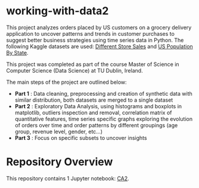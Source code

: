 # working-with-data2

This project analyzes orders placed by US customers on a grocery delivery application to uncover patterns and trends in customer purchases to suggest better business strategies using time series data in Python. The following Kaggle datasets are used: [Different Store Sales](https://www.kaggle.com/datasets/kzmontage/sales-from-different-stores) and [US Population By State](https://www.kaggle.com/datasets/alexandrepetit881234/us-population-by-state).

This project was completed as part of the course Master of Science in Computer Science (Data Science) at TU Dublin, Ireland.

The main steps of the project are outlined below:

- **Part 1** : Data cleaning, preprocessing and creation of synthetic data with similar distribution, both datasets are merged to a single dataset
- **Part 2** : Exploratory Data Analysis, using histograms and boxplots in matplotlib, outliers inspection and removal, correlation matrix of quantitative features, time series specific graphs exploring the evolution of orders over time and order patterns by different groupings (age group, revenue level, gender, etc...) 
- **Part 3** : Focus on specific subsets to uncover insights

# Repository Overview
This repository contains 1 Jupyter notebook: [CA2](CA2.ipynb).

